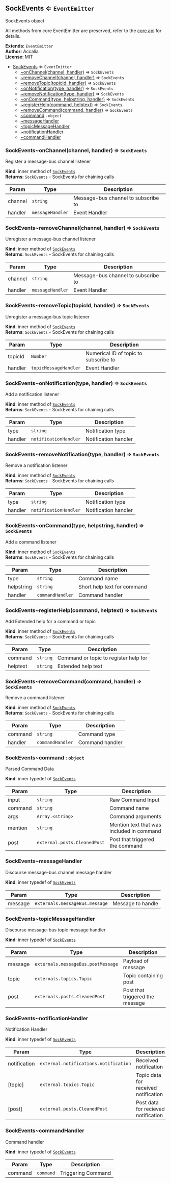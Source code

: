 <a name="module_SockEvents"></a>
## SockEvents ⇐ <code>EventEmitter</code>
SockEvents object

All methods from core EventEmitter are preserved, refer to the [core api](https://nodejs.org/api/events.html)
for details.

**Extends:** <code>EventEmitter</code>  
**Author:** Accalia  
**License**: MIT  

* [SockEvents](#module_SockEvents) ⇐ <code>EventEmitter</code>
    * [~onChannel(channel, handler)](#module_SockEvents..onChannel) ⇒ <code>SockEvents</code>
    * [~removeChannel(channel, handler)](#module_SockEvents..removeChannel) ⇒ <code>SockEvents</code>
    * [~removeTopic(topicId, handler)](#module_SockEvents..removeTopic) ⇒ <code>SockEvents</code>
    * [~onNotification(type, handler)](#module_SockEvents..onNotification) ⇒ <code>SockEvents</code>
    * [~removeNotification(type, handler)](#module_SockEvents..removeNotification) ⇒ <code>SockEvents</code>
    * [~onCommand(type, helpstring, handler)](#module_SockEvents..onCommand) ⇒ <code>SockEvents</code>
    * [~registerHelp(command, helptext)](#module_SockEvents..registerHelp) ⇒ <code>SockEvents</code>
    * [~removeCommand(command, handler)](#module_SockEvents..removeCommand) ⇒ <code>SockEvents</code>
    * [~command](#module_SockEvents..command) : <code>object</code>
    * [~messageHandler](#module_SockEvents..messageHandler)
    * [~topicMessageHandler](#module_SockEvents..topicMessageHandler)
    * [~notificationHandler](#module_SockEvents..notificationHandler)
    * [~commandHandler](#module_SockEvents..commandHandler)

<a name="module_SockEvents..onChannel"></a>
### SockEvents~onChannel(channel, handler) ⇒ <code>SockEvents</code>
Register a message-bus channel listener

**Kind**: inner method of <code>[SockEvents](#module_SockEvents)</code>  
**Returns**: <code>SockEvents</code> - SockEvents for chaining calls  

| Param | Type | Description |
| --- | --- | --- |
| channel | <code>string</code> | Message-bus channel to subscribe to |
| handler | <code>messageHandler</code> | Event Handler |

<a name="module_SockEvents..removeChannel"></a>
### SockEvents~removeChannel(channel, handler) ⇒ <code>SockEvents</code>
Unregister a message-bus channel listener

**Kind**: inner method of <code>[SockEvents](#module_SockEvents)</code>  
**Returns**: <code>SockEvents</code> - SockEvents for chaining calls  

| Param | Type | Description |
| --- | --- | --- |
| channel | <code>string</code> | Message-bus channel to subscribe to |
| handler | <code>messageHandler</code> | Event Handler |

<a name="module_SockEvents..removeTopic"></a>
### SockEvents~removeTopic(topicId, handler) ⇒ <code>SockEvents</code>
Unregister a message-bus topic listener

**Kind**: inner method of <code>[SockEvents](#module_SockEvents)</code>  
**Returns**: <code>SockEvents</code> - SockEvents for chaining calls  

| Param | Type | Description |
| --- | --- | --- |
| topicId | <code>Number</code> | Numerical ID of topic to subscribe to |
| handler | <code>topicMessageHandler</code> | Event Handler |

<a name="module_SockEvents..onNotification"></a>
### SockEvents~onNotification(type, handler) ⇒ <code>SockEvents</code>
Add a notification listener

**Kind**: inner method of <code>[SockEvents](#module_SockEvents)</code>  
**Returns**: <code>SockEvents</code> - SockEvents for chaining calls  

| Param | Type | Description |
| --- | --- | --- |
| type | <code>string</code> | Notification type |
| handler | <code>notificationHandler</code> | Notification handler |

<a name="module_SockEvents..removeNotification"></a>
### SockEvents~removeNotification(type, handler) ⇒ <code>SockEvents</code>
Remove a notification listener

**Kind**: inner method of <code>[SockEvents](#module_SockEvents)</code>  
**Returns**: <code>SockEvents</code> - SockEvents for chaining calls  

| Param | Type | Description |
| --- | --- | --- |
| type | <code>string</code> | Notification type |
| handler | <code>notificationHandler</code> | Notification handler |

<a name="module_SockEvents..onCommand"></a>
### SockEvents~onCommand(type, helpstring, handler) ⇒ <code>SockEvents</code>
Add a command listener

**Kind**: inner method of <code>[SockEvents](#module_SockEvents)</code>  
**Returns**: <code>SockEvents</code> - SockEvents for chaining calls  

| Param | Type | Description |
| --- | --- | --- |
| type | <code>string</code> | Command name |
| helpstring | <code>string</code> | Short help text for command |
| handler | <code>commandHandler</code> | Command handler |

<a name="module_SockEvents..registerHelp"></a>
### SockEvents~registerHelp(command, helptext) ⇒ <code>SockEvents</code>
Add Extended help for a command or topic

**Kind**: inner method of <code>[SockEvents](#module_SockEvents)</code>  
**Returns**: <code>SockEvents</code> - SockEvents for chaining calls  

| Param | Type | Description |
| --- | --- | --- |
| command | <code>string</code> | Command or topic to register help for |
| helptext | <code>string</code> | Extended help text |

<a name="module_SockEvents..removeCommand"></a>
### SockEvents~removeCommand(command, handler) ⇒ <code>SockEvents</code>
Remove a command listener

**Kind**: inner method of <code>[SockEvents](#module_SockEvents)</code>  
**Returns**: <code>SockEvents</code> - SockEvents for chaining calls  

| Param | Type | Description |
| --- | --- | --- |
| command | <code>string</code> | Command type |
| handler | <code>commandHandler</code> | Command handler |

<a name="module_SockEvents..command"></a>
### SockEvents~command : <code>object</code>
Parsed Command Data

**Kind**: inner typedef of <code>[SockEvents](#module_SockEvents)</code>  

| Param | Type | Description |
| --- | --- | --- |
| input | <code>string</code> | Raw Command Input |
| command | <code>string</code> | Command name |
| args | <code>Array.&lt;string&gt;</code> | Command arguments |
| mention | <code>string</code> | Mention text that was included in command |
| post | <code>external.posts.CleanedPost</code> | Post that triggered the command |

<a name="module_SockEvents..messageHandler"></a>
### SockEvents~messageHandler
Discourse message-bus channel message handler

**Kind**: inner typedef of <code>[SockEvents](#module_SockEvents)</code>  

| Param | Type | Description |
| --- | --- | --- |
| message | <code>externals.messageBus.message</code> | Message to handle |

<a name="module_SockEvents..topicMessageHandler"></a>
### SockEvents~topicMessageHandler
Discourse message-bus topic message handler

**Kind**: inner typedef of <code>[SockEvents](#module_SockEvents)</code>  

| Param | Type | Description |
| --- | --- | --- |
| message | <code>externals.messageBus.postMessage</code> | Payload of message |
| topic | <code>externals.topics.Topic</code> | Topic containing post |
| post | <code>externals.posts.CleanedPost</code> | Post that triggered the message |

<a name="module_SockEvents..notificationHandler"></a>
### SockEvents~notificationHandler
Notification Handler

**Kind**: inner typedef of <code>[SockEvents](#module_SockEvents)</code>  

| Param | Type | Description |
| --- | --- | --- |
| notification | <code>external.notifications.notification</code> | Received notification |
| [topic] | <code>external.topics.Topic</code> | Topic data for received notification |
| [post] | <code>external.posts.CleanedPost</code> | Post data for recieved notification |

<a name="module_SockEvents..commandHandler"></a>
### SockEvents~commandHandler
Command handler

**Kind**: inner typedef of <code>[SockEvents](#module_SockEvents)</code>  

| Param | Type | Description |
| --- | --- | --- |
| command | <code>command</code> | Triggering Command |

